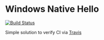 # Windows Native Hello

[![Build Status](https://travis-ci.com/trusona/windows-native-hello.svg?branch=master)](https://travis-ci.com/trusona/windows-native-hello)

Simple solution to verify CI via [Travis](https://travis-ci.com/trusona/windows-native-hello)
